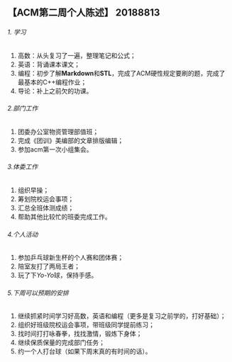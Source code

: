 **【ACM第二周个人陈述】           20188813**
---
###### 1. 学习
1. 高数：从头复习了一遍，整理笔记和公式；
2. 英语：背诵课本课文；
3. 编程：初步了解**Markdown**和**STL**，完成了ACM硬性规定要刷的题，完成了最基本的C++编程作业；
4. 导论：补上之前欠的功课。
###### 2.部门工作
1. 团委办公室物资管理部值班；
2. 完成《团训》美编部的文章排版编辑；
3. 参加acm第一次小组集会。
###### 3.体委工作
1. 组织早操；
2. 筹划院校运会事项；
3. 汇总全班体测成绩；
4. 帮助其他比较忙的班委完成工作。
###### 4.个人活动
1. 参加乒乓球新生杯的个人赛和团体赛；
2. 陪室友打了两局王者；
3. 玩了下*Yo-Yo*球，保持手感。
###### 5.下周可以预期的安排
1. 继续抓紧时间学习好高数，英语和编程（更多是复习之前学的，打好基础）；
2. 组织好班级院校运会事项，带班级同学提前练习；
3. 找时间打打咏春拳，找找激情，锻炼下身体；
4. 继续保质保量的完成部门任务；
5. 约一个人打台球（如果下周末真的有时间的话）。

